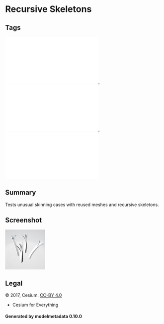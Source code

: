 # Recursive Skeletons

## Tags

![sharable](./README-sharable.md), ![no-year](./README-no-year.md), ![issues](./README-issues.md)

## Summary

Tests unusual skinning cases with reused meshes and recursive skeletons.

## Screenshot

![screenshot](screenshot/screenshot.jpg)

## Legal

&copy; 2017, Cesium. [CC-BY 4.0](https://creativecommons.org/licenses/by-nd/4.0/legalcode)

 - Cesium for Everything

#### Generated by modelmetadata 0.10.0